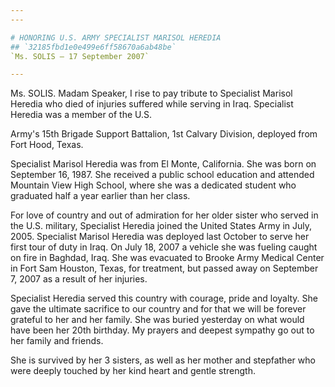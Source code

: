 ```yaml
---
---

# HONORING U.S. ARMY SPECIALIST MARISOL HEREDIA
## `32185fbd1e0e499e6ff58670a6ab48be`
`Ms. SOLIS — 17 September 2007`

---
```



Ms. SOLIS. Madam Speaker, I rise to pay tribute to Specialist Marisol 
Heredia who died of injuries suffered while serving in Iraq. Specialist 
Heredia was a member of the U.S.


Army's 15th Brigade Support Battalion, 1st Calvary Division, deployed 
from Fort Hood, Texas.

Specialist Marisol Heredia was from El Monte, California. She was 
born on September 16, 1987. She received a public school education and 
attended Mountain View High School, where she was a dedicated student 
who graduated half a year earlier than her class.

For love of country and out of admiration for her older sister who 
served in the U.S. military, Specialist Heredia joined the United 
States Army in July, 2005. Specialist Marisol Heredia was deployed last 
October to serve her first tour of duty in Iraq. On July 18, 2007 a 
vehicle she was fueling caught on fire in Baghdad, Iraq. She was 
evacuated to Brooke Army Medical Center in Fort Sam Houston, Texas, for 
treatment, but passed away on September 7, 2007 as a result of her 
injuries.

Specialist Heredia served this country with courage, pride and 
loyalty. She gave the ultimate sacrifice to our country and for that we 
will be forever grateful to her and her family. She was buried 
yesterday on what would have been her 20th birthday. My prayers and 
deepest sympathy go out to her family and friends.

She is survived by her 3 sisters, as well as her mother and 
stepfather who were deeply touched by her kind heart and gentle 
strength.
